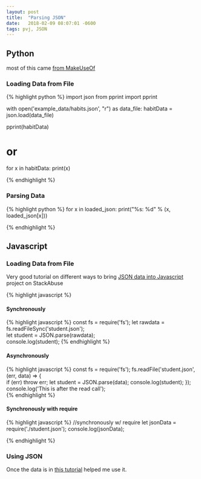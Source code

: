 ```yaml
---
layout: post
title:  "Parsing JSON"
date:   2018-02-09 08:07:01 -0600
tags: pvj, JSON
---
```



## Python

most of this came [from MakeUseOf](https://www.makeuseof.com/tag/json-python-parsing-simple-guide/)

### Loading Data from File
{% highlight python %}
import json
from pprint import pprint

with open('example_data/habits.json', "r") as data_file:
    habitData = json.load(data_file)

pprint(habitData)

# or
for x in habitData:
	print(x)

{% endhighlight %}

### Parsing Data
{% highlight python %}
for x in loaded_json:
	print("%s: %d" % (x, loaded_json[x]))

{% endhighlight %}

## Javascript

### Loading Data from File
Very good tutorial on different ways to bring [JSON data into Javascript](http://stackabuse.com/reading-and-writing-json-files-with-node-js/) project on StackAbuse

{% highlight javascript %}
#### Synchronously
{% highlight javascript %}
const fs = require('fs');
let rawdata = fs.readFileSync('student.json');  
let student = JSON.parse(rawdata);  
console.log(student);
{% endhighlight %}

#### Asynchronously
{% highlight javascript %}
const fs = require('fs');
fs.readFile('student.json', (err, data) => {  
    if (err) throw err;
    let student = JSON.parse(data);
    console.log(student);
});
console.log('This is after the read call');  
{% endhighlight %}

#### Synchronously with require
{% highlight javascript %}
//synchronously w/ require
let jsonData = require('./student.json');
console.log(jsonData);  

{% endhighlight %}

### Using JSON

Once the data is in [this tutorial](https://www.codementor.io/codementorteam/how-to-use-json-files-in-node-js-85hndqt32) helped me use it.

